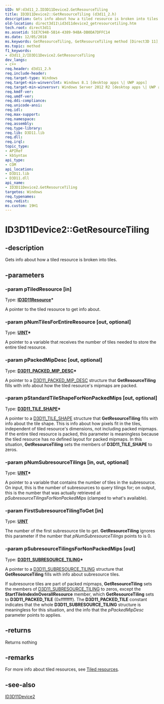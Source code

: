 ```yaml
---
UID: NF:d3d11_2.ID3D11Device2.GetResourceTiling
title: ID3D11Device2::GetResourceTiling (d3d11_2.h)
description: Gets info about how a tiled resource is broken into tiles.
old-location: direct3d11\id3d11device2_getresourcetiling.htm
tech.root: direct3d11
ms.assetid: 51E7C948-5B14-4389-94BA-DB0DA7DFFC14
ms.date: 12/05/2018
ms.keywords: GetResourceTiling, GetResourceTiling method [Direct3D 11], GetResourceTiling method [Direct3D 11],ID3D11Device2 interface, ID3D11Device2 interface [Direct3D 11],GetResourceTiling method, ID3D11Device2.GetResourceTiling, ID3D11Device2::GetResourceTiling, d3d11_2/ID3D11Device2::GetResourceTiling, direct3d11.id3d11device2_getresourcetiling
ms.topic: method
f1_keywords:
- d3d11_2/ID3D11Device2.GetResourceTiling
dev_langs:
- c++
req.header: d3d11_2.h
req.include-header: 
req.target-type: Windows
req.target-min-winverclnt: Windows 8.1 [desktop apps \| UWP apps]
req.target-min-winversvr: Windows Server 2012 R2 [desktop apps \| UWP apps]
req.kmdf-ver: 
req.umdf-ver: 
req.ddi-compliance: 
req.unicode-ansi: 
req.idl: 
req.max-support: 
req.namespace: 
req.assembly: 
req.type-library: 
req.lib: D3D11.lib
req.dll: 
req.irql: 
topic_type:
- APIRef
- kbSyntax
api_type:
- COM
api_location:
- D3D11.lib
- D3D11.dll
api_name:
- ID3D11Device2.GetResourceTiling
targetos: Windows
req.typenames: 
req.redist: 
ms.custom: 19H1
---
```


# ID3D11Device2::GetResourceTiling


## -description


Gets info about how a tiled resource is broken into tiles.


## -parameters




### -param pTiledResource [in]

Type: <b><a href="https://docs.microsoft.com/windows/desktop/api/d3d11/nn-d3d11-id3d11resource">ID3D11Resource</a>*</b>

A pointer to the tiled resource to get info about.


### -param pNumTilesForEntireResource [out, optional]

Type: <b><a href="https://docs.microsoft.com/windows/desktop/WinProg/windows-data-types">UINT</a>*</b>

A pointer to a variable that receives the number of tiles needed to store the entire tiled resource. 


### -param pPackedMipDesc [out, optional]

Type: <b><a href="https://docs.microsoft.com/windows/desktop/api/d3d11_2/ns-d3d11_2-d3d11_packed_mip_desc">D3D11_PACKED_MIP_DESC</a>*</b>

A pointer to a <a href="https://docs.microsoft.com/windows/desktop/api/d3d11_2/ns-d3d11_2-d3d11_packed_mip_desc">D3D11_PACKED_MIP_DESC</a> structure that <b>GetResourceTiling</b> fills with info about how the tiled resource's mipmaps are packed.
          


### -param pStandardTileShapeForNonPackedMips [out, optional]

Type: <b><a href="https://docs.microsoft.com/windows/desktop/api/d3d11_2/ns-d3d11_2-d3d11_tile_shape">D3D11_TILE_SHAPE</a>*</b>

A pointer to a <a href="https://docs.microsoft.com/windows/desktop/api/d3d11_2/ns-d3d11_2-d3d11_tile_shape">D3D11_TILE_SHAPE</a> structure that <b>GetResourceTiling</b> fills with info about the tile shape. This is info about how pixels fit in the tiles, independent of tiled resource's dimensions,
            not including packed mipmaps.  If the entire tiled resource is packed, this parameter is meaningless because the tiled resource has no defined layout
            for packed mipmaps.
            In this situation, <b>GetResourceTiling</b> sets the members of <b>D3D11_TILE_SHAPE</b> to zeros.
          


### -param pNumSubresourceTilings [in, out, optional]

Type: <b><a href="https://docs.microsoft.com/windows/desktop/WinProg/windows-data-types">UINT</a>*</b>

A pointer to a variable that contains the number of tiles in the subresource. On input, this is the number of subresources to query tilings for; on output, this is the number that was actually retrieved at <i>pSubresourceTilingsForNonPackedMips</i> (clamped to what's available).
          


### -param FirstSubresourceTilingToGet [in]

Type: <b><a href="https://docs.microsoft.com/windows/desktop/WinProg/windows-data-types">UINT</a></b>

The number of the first subresource tile to get. <b>GetResourceTiling</b> ignores this parameter if the number that <i>pNumSubresourceTilings</i> points to is 0.
          


### -param pSubresourceTilingsForNonPackedMips [out]

Type: <b><a href="https://docs.microsoft.com/windows/desktop/api/d3d11_2/ns-d3d11_2-d3d11_subresource_tiling">D3D11_SUBRESOURCE_TILING</a>*</b>

A pointer to a <a href="https://docs.microsoft.com/windows/desktop/api/d3d11_2/ns-d3d11_2-d3d11_subresource_tiling">D3D11_SUBRESOURCE_TILING</a> structure that <b>GetResourceTiling</b> fills with info about subresource tiles.
          

If subresource tiles are part of packed mipmaps, <b>GetResourceTiling</b> sets the members of <a href="https://docs.microsoft.com/windows/desktop/api/d3d11_2/ns-d3d11_2-d3d11_subresource_tiling">D3D11_SUBRESOURCE_TILING</a> to zeros, except the <b>StartTileIndexInOverallResource</b> member, which <b>GetResourceTiling</b> sets to <b>D3D11_PACKED_TILE</b> (0xffffffff). The <b>D3D11_PACKED_TILE</b> constant indicates that the whole
            <b>D3D11_SUBRESOURCE_TILING</b> structure is meaningless for this situation, and the info that the <i>pPackedMipDesc</i> parameter points to applies.
          


## -returns



Returns nothing




## -remarks



For more info about tiled resources, see <a href="https://docs.microsoft.com/windows/desktop/direct3d11/tiled-resources">Tiled resources</a>.
      




## -see-also




<a href="https://docs.microsoft.com/windows/desktop/api/d3d11_2/nn-d3d11_2-id3d11device2">ID3D11Device2</a>
 

 

